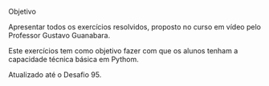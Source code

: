 Objetivo

Apresentar todos os exercícios resolvidos, proposto no curso em vídeo pelo Professor Gustavo Guanabara.

Este exercícios tem como objetivo fazer com que os alunos tenham a capacidade técnica básica em Pythom.

Atualizado até o Desafio 95.
